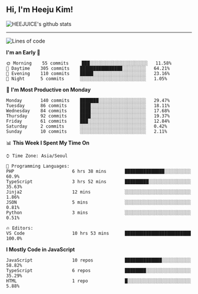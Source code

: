 ## Hi, I'm Heeju Kim!

![HEEJUICE's github stats](https://github-readme-stats.vercel.app/api?username=HEEJUICE&show_icons=true)

---
<!--START_SECTION:waka-->
![Lines of code](https://img.shields.io/badge/From%20Hello%20World%20I%27ve%20Written-11.4%20million%20lines%20of%20code-blue)

**I'm an Early 🐤** 

```text
🌞 Morning    55 commits     ███░░░░░░░░░░░░░░░░░░░░░░   11.58% 
🌆 Daytime    305 commits    ████████████████░░░░░░░░░   64.21% 
🌃 Evening    110 commits    █████░░░░░░░░░░░░░░░░░░░░   23.16% 
🌙 Night      5 commits      ░░░░░░░░░░░░░░░░░░░░░░░░░   1.05%

```
📅 **I'm Most Productive on Monday** 

```text
Monday       140 commits    ███████░░░░░░░░░░░░░░░░░░   29.47% 
Tuesday      86 commits     ████░░░░░░░░░░░░░░░░░░░░░   18.11% 
Wednesday    84 commits     ████░░░░░░░░░░░░░░░░░░░░░   17.68% 
Thursday     92 commits     ████░░░░░░░░░░░░░░░░░░░░░   19.37% 
Friday       61 commits     ███░░░░░░░░░░░░░░░░░░░░░░   12.84% 
Saturday     2 commits      ░░░░░░░░░░░░░░░░░░░░░░░░░   0.42% 
Sunday       10 commits     ░░░░░░░░░░░░░░░░░░░░░░░░░   2.11%

```


📊 **This Week I Spent My Time On** 

```text
⌚︎ Time Zone: Asia/Seoul

💬 Programming Languages: 
PHP                      6 hrs 38 mins       ███████████████░░░░░░░░░░   60.9% 
TypeScript               3 hrs 52 mins       █████████░░░░░░░░░░░░░░░░   35.63% 
Jinja2                   12 mins             ░░░░░░░░░░░░░░░░░░░░░░░░░   1.86% 
JSON                     5 mins              ░░░░░░░░░░░░░░░░░░░░░░░░░   0.81% 
Python                   3 mins              ░░░░░░░░░░░░░░░░░░░░░░░░░   0.51%

🔥 Editors: 
VS Code                  10 hrs 53 mins      █████████████████████████   100.0%

```

**I Mostly Code in JavaScript** 

```text
JavaScript               10 repos            ██████████████░░░░░░░░░░░   58.82% 
TypeScript               6 repos             ████████░░░░░░░░░░░░░░░░░   35.29% 
HTML                     1 repo              █░░░░░░░░░░░░░░░░░░░░░░░░   5.88%

```



<!--END_SECTION:waka-->
